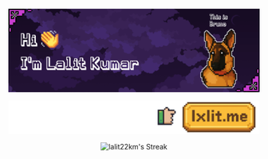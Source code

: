 <div align="center">
  
![Profile Banner](https://github.com/lalit22km/lalit22km/blob/main/banner.png?raw=true)

[![Alt text](https://github.com/lalit22km/lalit22km/blob/main/website.png?raw=true)](https://lxlit.me)

![lalit22km's Streak](https://github-readme-streak-stats.herokuapp.com/?user=lalit22km&theme=synthwave&hide_border=true)
</div>
